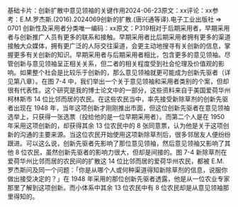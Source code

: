 

基础卡片：创新扩散中意见领袖的关键作用2024-06-23原文：xx评论：xx参考：E.M.罗杰斯.(2016).2024069创新的扩散.(唐兴通等译).电子工业出版社 => 0701 创新性及采用者分类唯一编码：xx原文：P319相对于后期采用者，早期采用者与创新推广人员有更多的联系和接触。早期采用者比后期采用者拥有更多的渠道接触大众媒体，拥有更广泛的人际交往渠道，会更主动地搜寻有关创新的信息，掌握更多有关创新的知识。早期采用者与后期采用者相比，包含更多的意见领袖。尽管创新与意见领袖呈正相关关系，但二者的相关程度受到社会伦理及价值观的影响。如果整个社会是比较乐于创新的，那么意见领袖就更可能成为创新先驱者（详见第八章）。在图 7-4 中，我们举出一个关于意见领袖和采用者类别的个案，但却很有代表性。这个研究是我的博士论文中的一部分，这些资料来自于美国爱荷华州柯林斯市 14 位比邻而居的农民。在这些农民当中，率先接受新除草剂的创新先驱者出现在 1948 年，当年这项创新才刚刚推出市面，但这位创新先驱者在意见领袖选举上，只获得一张选票（投给他的是一位早期采用者）。而第二个人是在 1950 年采用这项创新的，却获得其余 13 位农民中的 8 张同意票，认为他是关于这项创新的沟通的主要来源。当这位农民开始使用这项新除草剂后，很多邻居友人便纷纷跟进。可以这么说，创新先驱者先影响了那位意见领袖，然后意见领袖又影响了其他 8 位农民，虽然创新先驱者的影响力很大，但却是间接的。图 7-4 新除草剂在爱荷华州比邻而居的农民间的扩散这 14 位比邻而居的爱荷华州农民，都被 E.M. 罗杰斯问及同一个问题：「你是从哪个人或何种渠道得知新除草剂的信息，说服你做出接受决定的？」在 1948 年采用的那位创新先驱者透露，他是从一位农业专家那里了解到这项创新。而小体系中其余 13 位农民中有 8 位农民却是从意见领袖那里得知的。